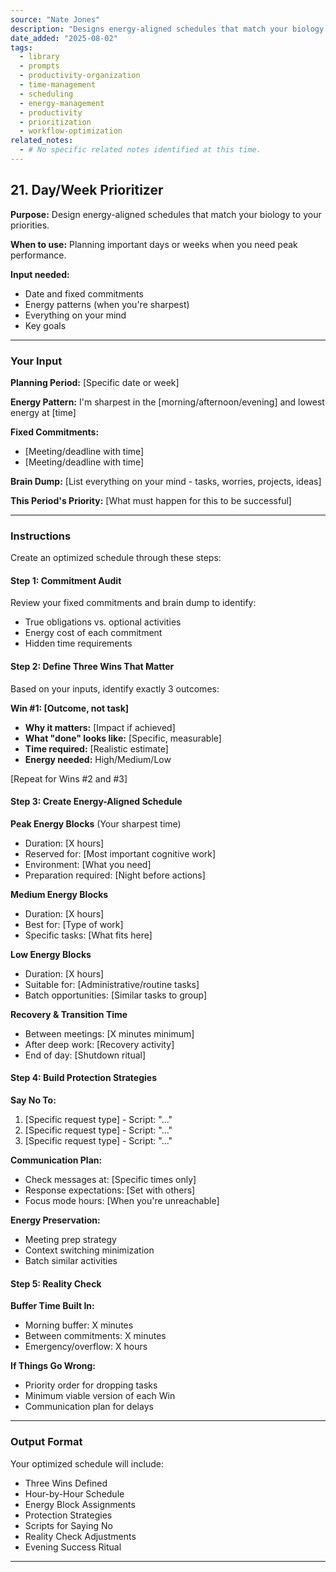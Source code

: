 ```yaml
---
source: "Nate Jones"
description: "Designs energy-aligned schedules that match your biology to your priorities."
date_added: "2025-08-02"
tags:
  - library
  - prompts
  - productivity-organization
  - time-management
  - scheduling
  - energy-management
  - productivity
  - prioritization
  - workflow-optimization
related_notes:
  - # No specific related notes identified at this time.
---
```

## 21. Day/Week Prioritizer

**Purpose:** Design energy-aligned schedules that match your biology to your priorities.

**When to use:** Planning important days or weeks when you need peak performance.

**Input needed:**

*   Date and fixed commitments
*   Energy patterns (when you're sharpest)
*   Everything on your mind
*   Key goals

---

### Your Input

**Planning Period:** [Specific date or week]

**Energy Pattern:** I'm sharpest in the [morning/afternoon/evening] and lowest energy at [time]

**Fixed Commitments:**

*   [Meeting/deadline with time]
*   [Meeting/deadline with time]

**Brain Dump:** [List everything on your mind - tasks, worries, projects, ideas]

**This Period's Priority:** [What must happen for this to be successful]

---

### Instructions

Create an optimized schedule through these steps:

#### Step 1: Commitment Audit

Review your fixed commitments and brain dump to identify:

*   True obligations vs. optional activities
*   Energy cost of each commitment
*   Hidden time requirements

#### Step 2: Define Three Wins That Matter

Based on your inputs, identify exactly 3 outcomes:

**Win #1: [Outcome, not task]**

*   **Why it matters:** [Impact if achieved]
*   **What "done" looks like:** [Specific, measurable]
*   **Time required:** [Realistic estimate]
*   **Energy needed:** High/Medium/Low

[Repeat for Wins #2 and #3]

#### Step 3: Create Energy-Aligned Schedule

**Peak Energy Blocks** (Your sharpest time)

*   Duration: [X hours]
*   Reserved for: [Most important cognitive work]
*   Environment: [What you need]
*   Preparation required: [Night before actions]

**Medium Energy Blocks**

*   Duration: [X hours]
*   Best for: [Type of work]
*   Specific tasks: [What fits here]

**Low Energy Blocks**

*   Duration: [X hours]
*   Suitable for: [Administrative/routine tasks]
*   Batch opportunities: [Similar tasks to group]

**Recovery & Transition Time**

*   Between meetings: [X minutes minimum]
*   After deep work: [Recovery activity]
*   End of day: [Shutdown ritual]

#### Step 4: Build Protection Strategies

**Say No To:**

1.  [Specific request type] - Script: "..."
2.  [Specific request type] - Script: "..."
3.  [Specific request type] - Script: "..."

**Communication Plan:**

*   Check messages at: [Specific times only]
*   Response expectations: [Set with others]
*   Focus mode hours: [When you're unreachable]

**Energy Preservation:**

*   Meeting prep strategy
*   Context switching minimization
*   Batch similar activities

#### Step 5: Reality Check

**Buffer Time Built In:**

*   Morning buffer: X minutes
*   Between commitments: X minutes
*   Emergency/overflow: X hours

**If Things Go Wrong:**

*   Priority order for dropping tasks
*   Minimum viable version of each Win
*   Communication plan for delays

---

### Output Format

Your optimized schedule will include:

*   Three Wins Defined
*   Hour-by-Hour Schedule
*   Energy Block Assignments
*   Protection Strategies
*   Scripts for Saying No
*   Reality Check Adjustments
*   Evening Success Ritual

---
